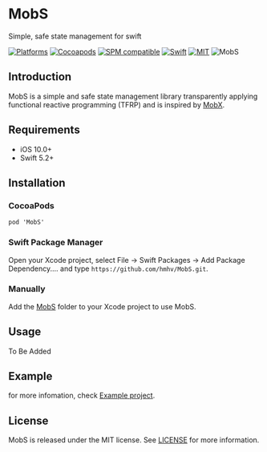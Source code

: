 # MobS

Simple, safe state management for swift

[![Platforms](https://img.shields.io/badge/platforms-iOS-lightgrey.svg)](https://github.com/hmhv/MobS)
[![Cocoapods](https://img.shields.io/cocoapods/v/MobS.svg)](https://cocoapods.org/pods/MobS)
[![SPM compatible](https://img.shields.io/badge/SPM-Compatible-brightgreen.svg?style=flat)](https://swift.org/package-manager/)
[![Swift](https://img.shields.io/badge/Swift-5.2-orange.svg)](https://swift.org)
[![MIT](https://img.shields.io/badge/License-MIT-red.svg)](https://opensource.org/licenses/MIT)
![MobS](https://github.com/hmhv/MobS/workflows/MobS/badge.svg)

## Introduction

MobS is a simple and safe state management library transparently applying functional reactive programming (TFRP) and is inspired by [MobX](https://mobx.js.org/).

## Requirements

- iOS 10.0+
- Swift 5.2+

## Installation

### CocoaPods

```
pod 'MobS'
```

### Swift Package Manager

Open your Xcode project, select File -> Swift Packages -> Add Package Dependency.... and type `https://github.com/hmhv/MobS.git`.


### Manually 

Add the <a href="https://github.com/hmhv/MobS/tree/master/Sources/MobS">MobS</a> folder to your Xcode project to use MobS.</p>

## Usage

To Be Added

## Example

for more infomation, check [Example project](https://github.com/hmhv/MobS/tree/master/Example).

## License

MobS is released under the MIT license. See [LICENSE](https://github.com/hmhv/MobS/blob/master/LICENSE) for more information.